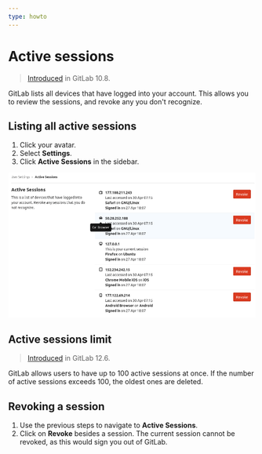 ```yaml
---
type: howto
---
```


# Active sessions

> [Introduced](https://gitlab.com/gitlab-org/gitlab-foss/-/merge_requests/17867) in GitLab 10.8.

GitLab lists all devices that have logged into your account. This allows you to
review the sessions, and revoke any you don't recognize.

## Listing all active sessions

1. Click your avatar.
1. Select **Settings**.
1. Click **Active Sessions** in the sidebar.

![Active sessions list](img/active_sessions_list.png)

## Active sessions limit

> [Introduced](https://gitlab.com/gitlab-org/gitlab/issues/31611) in GitLab 12.6.

GitLab allows users to have up to 100 active sessions at once. If the number of active sessions
exceeds 100, the oldest ones are deleted.

## Revoking a session

1. Use the previous steps to navigate to **Active Sessions**.
1. Click on **Revoke** besides a session. The current session cannot be revoked, as this would sign you out of GitLab.

<!-- ## Troubleshooting

Include any troubleshooting steps that you can foresee. If you know beforehand what issues
one might have when setting this up, or when something is changed, or on upgrading, it's
important to describe those, too. Think of things that may go wrong and include them here.
This is important to minimize requests for support, and to avoid doc comments with
questions that you know someone might ask.

Each scenario can be a third-level heading, e.g. `### Getting error message X`.
If you have none to add when creating a doc, leave this section in place
but commented out to help encourage others to add to it in the future. -->
